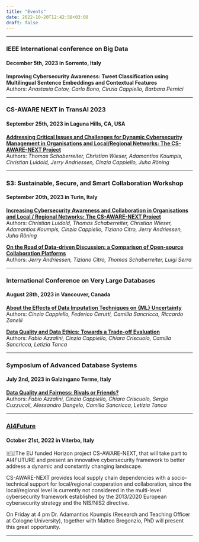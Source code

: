 ```yaml
---
title: "Events"
date: 2022-10-20T12:42:58+03:00
draft: false
---
```


***

### IEEE International conference on Big Data
#### December 5th, 2023 in Sorrento, Italy


**Improving Cybersecurity Awareness: Tweet Classification using Multilingual Sentence Embeddings and Contextual Features**  
Authors: _Anastasia Cotov, Carlo Bono, Cinzia Cappiello, Barbara Pernici_

***

### CS-AWARE NEXT in TransAI 2023
####  September 25th, 2023 in Laguna Hills, CA, USA


[**Addressing Critical Issues and Challenges for Dynamic Cybersecurity Management in Organisations and Local/Regional Networks: The CS-AWARE-NEXT Project**](https://doi.org/10.1109/TransAI60598.2023.00016)  
Authors: _Thomas Schaberreiter, Christian Wieser, Adamantios Koumpis, Christian Luidold, Jerry Andriessen, Cinzia Cappiello, Juha Röning_

***

### S3: Sustainable, Secure, and Smart Collaboration Workshop
#### September 20th, 2023 in Turin, Italy


[**Increasing Cybersecurity Awareness and Collaboration in Organisations and Local / Regional Networks: The CS-AWARE-NEXT Project**](https://ceur-ws.org/Vol-3574/paper_5.pdf)  
Authors: _Christian Luidold, Thomas Schaberreiter, Christian Wieser, Adamantios Koumpis, Cinzia Cappiello, Tiziano Citro, Jerry Andriessen, Juha Röning_

[**On the Road of Data-driven Discussion: a Comparison of Open-source Collaboration Platforms**](https://ceur-ws.org/Vol-3574/paper_4.pdf)  
Authors: _Jerry Andriessen, Tiziano Citro, Thomas Schaberreiter, Luigi Serra_

***

### International Conference on Very Large Databases
#### August 28th, 2023 in Vancouver, Canada


[**About the Effects of Data Imputation Techniques on {ML} Uncertainty**](https://ceur-ws.org/Vol-3462/QDB2.pdf)  
Authors: _Cinzia Cappiello, Federico Cerutti, Camilla Sancricca, Riccardo Zanelli_

[**Data Quality and Data Ethics: Towards a Trade-off Evaluation**](https://ceur-ws.org/Vol-3462/QDB1.pdf)  
Authors: _Fabio Azzalini, Cinzia Cappiello, Chiara Criscuolo, Camilla Sancricca, Letizia Tanca_

***

### Symposium of Advanced Database Systems
#### July 2nd, 2023 in Galzingano Terme, Italy


[**Data Quality and Fairness: Rivals or Friends?**](https://ceur-ws.org/Vol-3478/paper68.pdf)  
Authors: _Fabio Azzalini, Cinzia Cappiello, Chiara Criscuolo, Sergio Cuzzucoli, Alessandro Dangelo, Camilla Sancricca, Letizia Tanca_

***

### [AI4Future](https://datrixgroup.com/ai4future/)
#### October 21st, 2022 in Viterbo, Italy


🇪🇺The EU funded Horizon project CS-AWARE-NEXT, that will take part to AI4FUTURE and present an innovative cybersecurity framework to better address a dynamic and constantly changing landscape.

CS-AWARE-NEXT provides local supply chain dependencies with a socio-technical support for local/regional cooperation and collaboration, since the local/regional level is currently not considered in the multi-level cybersecurity framework established by the 2013/2020 European cybersecurity strategy and the NIS/NIS2 directive.

On Friday at 4 pm Dr. Adamantios Koumpis (Research and Teaching Officer at Cologne University), together with Matteo Bregonzio, PhD will present this great opportunity.
 
***  